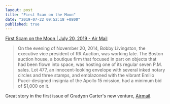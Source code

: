 ```yaml
---
layout: post
title: "First Scam on the Moon"
date: "2019-07-22 09:52:18 +0800"
published: true
---
```


[First Scam on the Moon | July 20, 2019 - Air Mail](https://airmail.news/issues/2019-7-20/first-scam-on-the-moon)


> On the evening of November 20, 2014, Bobby Livingston, the executive vice president of RR Auction, was working late. The Boston auction house, a boutique firm that focused in part on objects that had been flown into space, was hosting one of its regular seven P.M. sales. Lot 477, an innocent-looking envelope with several inked notary circles and three stamps, and emblazoned with the vibrant Emilio Pucci–designed insignia of the Apollo 15 mission, had a minimum bid of $1,000 on it.

Great story in the first issue of Gradyon Carter's new venture, [Airmail](https://airmail.news).
